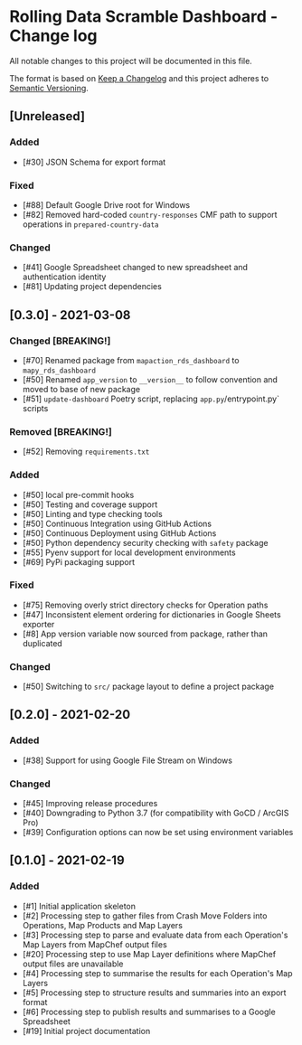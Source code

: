 # Rolling Data Scramble Dashboard - Change log

All notable changes to this project will be documented in this file.

The format is based on [Keep a Changelog](http://keepachangelog.com/en/1.0.0/)
and this project adheres to [Semantic Versioning](http://semver.org/spec/v2.0.0.html).

## [Unreleased]

### Added

* [#30] JSON Schema for export format

### Fixed

* [#88] Default Google Drive root for Windows
* [#82] Removed hard-coded `country-responses` CMF path to support operations in `prepared-country-data`

### Changed

* [#41] Google Spreadsheet changed to new spreadsheet and authentication identity 
* [#81] Updating project dependencies

## [0.3.0] - 2021-03-08

### Changed [BREAKING!]

* [#70] Renamed package from `mapaction_rds_dashboard` to `mapy_rds_dashboard`
* [#50] Renamed `app_version` to `__version__` to follow convention and moved to base of new package
* [#51] `update-dashboard` Poetry script, replacing `app.py`/entrypoint.py` scripts

### Removed [BREAKING!]

* [#52] Removing `requirements.txt`

### Added

* [#50] local pre-commit hooks
* [#50] Testing and coverage support
* [#50] Linting and type checking tools
* [#50] Continuous Integration using GitHub Actions
* [#50] Continuous Deployment using GitHub Actions
* [#50] Python dependency security checking with `safety` package
* [#55] Pyenv support for local development environments
* [#69] PyPi packaging support

### Fixed

* [#75] Removing overly strict directory checks for Operation paths
* [#47] Inconsistent element ordering for dictionaries in Google Sheets exporter
* [#8] App version variable now sourced from package, rather than duplicated

### Changed

* [#50] Switching to `src/` package layout to define a project package

## [0.2.0] - 2021-02-20

### Added

* [#38] Support for using Google File Stream on Windows

### Changed

* [#45] Improving release procedures
* [#40] Downgrading to Python 3.7 (for compatibility with GoCD / ArcGIS Pro)
* [#39] Configuration options can now be set using environment variables

## [0.1.0] - 2021-02-19

### Added

* [#1] Initial application skeleton
* [#2] Processing step to gather files from Crash Move Folders into Operations, Map Products and Map Layers
* [#3] Processing step to parse and evaluate data from each Operation's Map Layers from MapChef output files
* [#20] Processing step to use Map Layer definitions where MapChef output files are unavailable
* [#4] Processing step to summarise the results for each Operation's Map Layers
* [#5] Processing step to structure results and summaries into an export format
* [#6] Processing step to publish results and summarises to a Google Spreadsheet
* [#19] Initial project documentation
